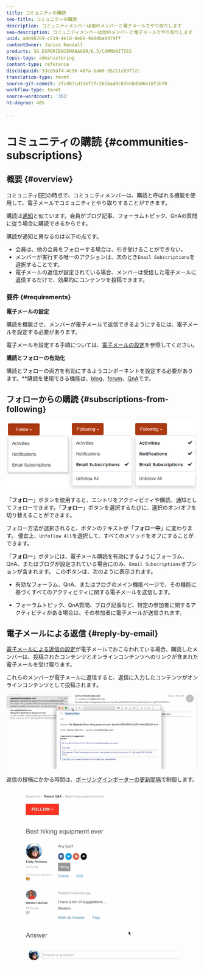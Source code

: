 ```yaml
---
title: コミュニティの購読
seo-title: コミュニティの購読
description: コミュニティメンバーは他のメンバーと電子メールでやり取りします
seo-description: コミュニティメンバーは他のメンバーと電子メールでやり取りします
uuid: a4b98769-c219-4e18-8e80-9a806ab979ff
contentOwner: Janice Kendall
products: SG_EXPERIENCEMANAGER/6.5/COMMUNITIES
topic-tags: administering
content-type: reference
discoiquuid: 33c85af4-4c56-487a-ba60-55211cb9f72c
translation-type: tm+mt
source-git-commit: 2fcd87cd1def7fc265ba40c83b50db86618f3b70
workflow-type: tm+mt
source-wordcount: '361'
ht-degree: 48%

---
```



# コミュニティの購読  {#communities-subscriptions}

## 概要 {#overview}

コミュニティ[FP1](deploy-communities.md#latestfeaturepack)の時点で、コミュニティメンバーは、購読と呼ばれる機能を使用して、電子メールでコミュニティとやり取りすることができます。

購読は[通知](notifications.md)と似ています。会員がブログ記事、フォーラムトピック、QnAの質問に従う場合に購読できるからです。

購読が通知と異なるのは以下の点です。

* 会員は、他の会員をフォローする場合は、引き受けることができない。
* メンバーが実行する唯一のアクションは、次のとき`Email Subscriptions`を選択することです。
* 電子メールの返信が設定されている場合、メンバーは受信した電子メールに返信するだけで、効果的にコンテンツを投稿できます。

### 要件 {#requirements}

**電子メールの設定**

購読を機能させ、メンバーが電子メールで返信できるようにするには、電子メールを設定する必要があります。

電子メールを設定する手順については、[電子メールの設定](email.md)を参照してください。

**購読とフォローの有効化**

購読とフォローの両方を有効にするようコンポーネントを設定する必要があります。**&#x200B;購読を使用できる機能は、[blog](blog-feature.md)、[forum](forum.md)、[QnA](working-with-qna.md)です。

## フォローからの購読 {#subscriptions-from-following}

![購読追従の](assets/subscription-following.png)

「**フォロー**」ボタンを使用すると、エントリをアクティビティや購読、通知としてフォローできます。「**フォロー**」ボタンを選択するたびに、選択のオン/オフを切り替えることができます。

フォロー方法が選択されると、ボタンのテキストが「**フォロー中**」に変わります。 便宜上、`Unfollow All`を選択して、すべてのメソッドをオフにすることができます。

「**フォロー**」ボタンには、電子メール購読を有効にするようにフォーラム、QnA、またはブログが設定されている場合にのみ、`Email Subscriptions`オプションが含まれます。 このボタンは、次のように表示されます。

* 有効なフォーラム、QnA、またはブログのメイン機能ページで、その機能に基づくすべてのアクティビティに関する電子メールを送信します。

* フォーラムトピック、QnA質問、ブログ記事など、特定の参加者に関するアクティビティがある場合は、その参加者に電子メールが送信されます。

## 電子メールによる返信 {#reply-by-email}

[電子メールによる返信の設定](email.md#configure-polling-importer)が電子メールでおこなわれている場合、購読したメンバーは、投稿されたコンテンツとオンラインコンテンツへのリンクが含まれた電子メールを受け取ります。

これらのメンバーが電子メールに返信すると、返信に入力したコンテンツがオンラインコンテンツとして投稿されます。

![電子メールで返信する](assets/email-reply.png)

返信の投稿にかかる時間は、[ポーリングインポーターの更新間隔](email.md#configure-polling-importer)で制御します。

![QA](assets/qa.png)

